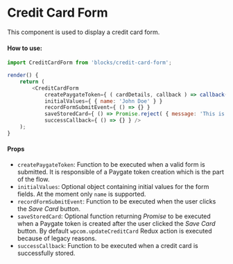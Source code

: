 Credit Card Form
=========

This component is used to display a credit card form.

#### How to use:

```js
import CreditCardForm from 'blocks/credit-card-form';

render() {
	return (
		<CreditCardForm
			createPaygateToken={ ( cardDetails, callback ) => callback( null, 'token' ) }
			initialValues={ { name: 'John Doe' } }
			recordFormSubmitEvent={ () => {} }
			saveStoredCard={ () => Promise.reject( { message: 'This is only example!' } ) }
			successCallback={ () => {} } />
	);
}
```

#### Props

* `createPaygateToken`: Function to be executed when a valid form is submitted. It is responsible of a Paygate token creation which is the part of the flow.
* `initialValues`: Optional object containing initial values for the form fields. At the moment only `name` is supported.
* `recordFormSubmitEvent`: Function to be executed when the user clicks the _Save Card_ button.
* `saveStoredCard`: Optional function returning _Promise_ to be executed when a Paygate token is created after the user clicked the _Save Card_ button. By default `wpcom.updateCreditCard` Redux action is executed because of legacy reasons.
* `successCallback`: Function to be executed when a credit card is successfully stored.
